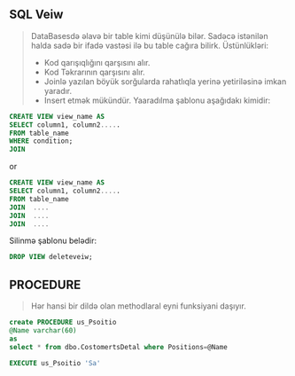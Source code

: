 ## SQL Veiw
> DataBasesdə əlavə bir table kimi düşünülə bilər. Sadəcə istənilən halda sadə bir ifadə vastəsi ilə bu table cağıra bilirk. Üstünlükləri:
> - Kod qarışıqlığını qarşısını alır.
> - Kod Təkrarının qarşısını alır.
> - Joinlə yazılan böyük sorğularda rahatlıqla yerinə yetiriləsinə imkan yaradır.
> - Insert etmək mükündür.
Yaaradılma şablonu aşağıdakı kimidir:

```sql
CREATE VIEW view_name AS
SELECT column1, column2.....
FROM table_name
WHERE condition;
JOIN  
```
or

```sql
CREATE VIEW view_name AS
SELECT column1, column2.....
FROM table_name
JOIN  ....
JOIN  ....
JOIN  ....
```

Silinmə şablonu belədir:
```sql
DROP VIEW deleteveiw;
```

## PROCEDURE
> Hər hansi bir dildə olan methodlaral eyni funksiyani daşıyır.

```sql
create PROCEDURE us_Psoitio
@Name varchar(60)
as
select * from dbo.CostomertsDetal where Positions=@Name

EXECUTE us_Psoitio 'Sa'

```



